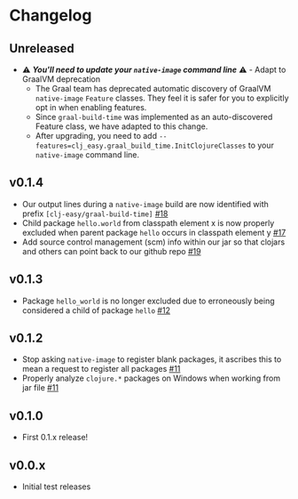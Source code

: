 # Changelog

<!-- Our publish process updates Unreleased header appropriately, do not update by hand -->
## Unreleased

- ⚠️ _**You'll need to update your `native-image` command line**_ ⚠️ - Adapt to GraalVM deprecation
  - The Graal team has deprecated automatic discovery of GraalVM `native-image` `Feature` classes. They feel it is safer for you to explicitly opt in when enabling features. 
  - Since `graal-build-time` was implemented as an auto-discovered Feature class, we have adapted to this change.
  - After upgrading, you need to add `--features=clj_easy.graal_build_time.InitClojureClasses` to your `native-image` command line.

## v0.1.4

- Our output lines during a `native-image` build are now identified with prefix `[clj-easy/graal-build-time]` [#18](https://github.com/clj-easy/graal-build-time/pull/18)
- Child package `hello.world` from classpath element x is now properly excluded when parent package `hello` occurs in classpath element y [#17](https://github.com/clj-easy/graal-build-time/pull/17)
- Add source control management (scm) info within our jar so that clojars and others can point back to our github repo [#19](https://github.com/clj-easy/graal-build-time/pull/19)

## v0.1.3

- Package `hello_world` is no longer excluded due to erroneously being considered a child of package `hello` [#12](https://github.com/clj-easy/graal-build-time/pull/12)

## v0.1.2

- Stop asking `native-image` to register blank packages, it ascribes this to mean a request to register all packages [#11](https://github.com/clj-easy/graal-build-time/pull/11)
- Properly analyze `clojure.*` packages on Windows when working from jar file [#11](https://github.com/clj-easy/graal-build-time/pull/11)

## v0.1.0

- First 0.1.x release!

## v0.0.x

- Initial test releases
